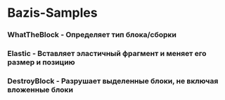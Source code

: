 # Bazis-Samples
### WhatTheBlock - Определяет тип блока/сборки
### Elastic - Вставляет эластичный фрагмент и меняет его размер и позицию
### DestroyBlock - Разрушает выделенные блоки, не включая вложенные блоки

